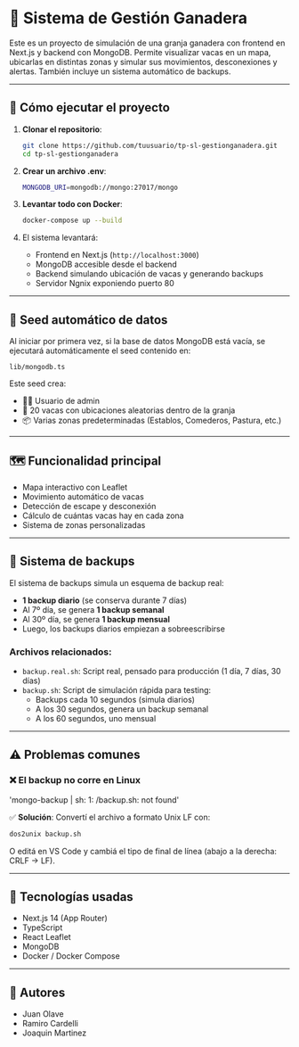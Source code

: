 # 🐄 Sistema de Gestión Ganadera

Este es un proyecto de simulación de una granja ganadera con frontend en Next.js y backend con MongoDB. Permite visualizar vacas en un mapa, ubicarlas en distintas zonas y simular sus movimientos, desconexiones y alertas. También incluye un sistema automático de backups.

---

## 🚀 Cómo ejecutar el proyecto

1. **Clonar el repositorio**:
   ```bash
   git clone https://github.com/tuusuario/tp-sl-gestionganadera.git
   cd tp-sl-gestionganadera
   ```

2. **Crear un archivo .env**:
   ```bash
   MONGODB_URI=mongodb://mongo:27017/mongo
   ```

3. **Levantar todo con Docker**:
   ```bash
   docker-compose up --build
   ```

4. El sistema levantará:

   - Frontend en Next.js (`http://localhost:3000`)
   - MongoDB accesible desde el backend
   - Backend simulando ubicación de vacas y generando backups
   - Servidor Ngnix exponiendo puerto 80

---

## 🧠 Seed automático de datos

Al iniciar por primera vez, si la base de datos MongoDB está vacía, se ejecutará automáticamente el seed contenido en:

```
lib/mongodb.ts
```

Este seed crea:

- 👨‍💼 Usuario de admin
- 🐄 20 vacas con ubicaciones aleatorias dentro de la granja
- 📦 Varias zonas predeterminadas (Establos, Comederos, Pastura, etc.)

---

## 🗺️ Funcionalidad principal

- Mapa interactivo con Leaflet
- Movimiento automático de vacas
- Detección de escape y desconexión
- Cálculo de cuántas vacas hay en cada zona
- Sistema de zonas personalizadas

---

## 💾 Sistema de backups

El sistema de backups simula un esquema de backup real:

- **1 backup diario** (se conserva durante 7 días)
- Al 7º día, se genera **1 backup semanal**
- Al 30º día, se genera **1 backup mensual**
- Luego, los backups diarios empiezan a sobreescribirse

### Archivos relacionados:

- `backup.real.sh`: Script real, pensado para producción (1 día, 7 días, 30 días)
- `backup.sh`: Script de simulación rápida para testing:
  - Backups cada 10 segundos (simula diarios)
  - A los 30 segundos, genera un backup semanal
  - A los 60 segundos, uno mensual

---

## ⚠️ Problemas comunes

### ❌ El backup no corre en Linux
'mongo-backup  | sh: 1: /backup.sh: not found'

✅ **Solución**: Convertí el archivo a formato Unix LF con:

```bash
dos2unix backup.sh
```

O editá en VS Code y cambiá el tipo de final de línea (abajo a la derecha: CRLF → LF).

---

## 🧰 Tecnologías usadas

- Next.js 14 (App Router)
- TypeScript
- React Leaflet
- MongoDB
- Docker / Docker Compose

---

## 📍 Autores

- Juan Olave
- Ramiro Cardelli
- Joaquin Martinez
